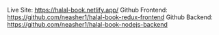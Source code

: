 Live Site: https://halal-book.netlify.app/
Github Frontend: https://github.com/neasher1/halal-book-redux-frontend
Github Backend: https://github.com/neasher1/halal-book-nodejs-backend
